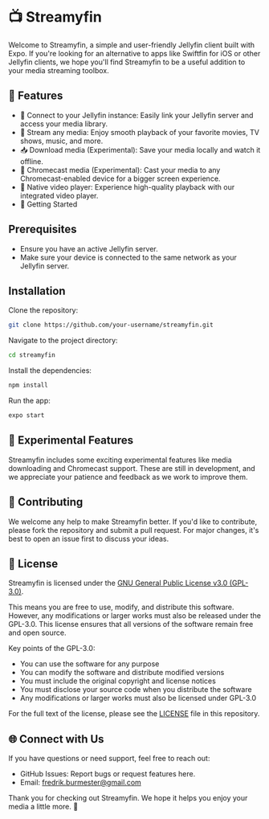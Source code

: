 # 📺 Streamyfin

Welcome to Streamyfin, a simple and user-friendly Jellyfin client built with Expo. If you're looking for an alternative to apps like Swiftfin for iOS or other Jellyfin clients, we hope you'll find Streamyfin to be a useful addition to your media streaming toolbox.

## 🌟 Features

- 🔗 Connect to your Jellyfin instance: Easily link your Jellyfin server and access your media library.
- 🎥 Stream any media: Enjoy smooth playback of your favorite movies, TV shows, music, and more.
- 📥 Download media (Experimental): Save your media locally and watch it offline.
- 📡 Chromecast media (Experimental): Cast your media to any Chromecast-enabled device for a bigger screen experience.
- 📱 Native video player: Experience high-quality playback with our integrated video player.
- 🚀 Getting Started

## Prerequisites

- Ensure you have an active Jellyfin server.
- Make sure your device is connected to the same network as your Jellyfin server.

## Installation

Clone the repository:

```bash
git clone https://github.com/your-username/streamyfin.git
```

Navigate to the project directory:

```bash
cd streamyfin
```

Install the dependencies:

```bash
npm install
```

Run the app:

```bash
expo start
```

## 🧪 Experimental Features

Streamyfin includes some exciting experimental features like media downloading and Chromecast support. These are still in development, and we appreciate your patience and feedback as we work to improve them.

## 🙌 Contributing

We welcome any help to make Streamyfin better. If you'd like to contribute, please fork the repository and submit a pull request. For major changes, it's best to open an issue first to discuss your ideas.

## 📄 License

Streamyfin is licensed under the [GNU General Public License v3.0 (GPL-3.0)](https://www.gnu.org/licenses/gpl-3.0.en.html).

This means you are free to use, modify, and distribute this software. However, any modifications or larger works must also be released under the GPL-3.0. This license ensures that all versions of the software remain free and open source.

Key points of the GPL-3.0:

- You can use the software for any purpose
- You can modify the software and distribute modified versions
- You must include the original copyright and license notices
- You must disclose your source code when you distribute the software
- Any modifications or larger works must also be licensed under GPL-3.0

For the full text of the license, please see the [LICENSE](LICENSE.txt) file in this repository.

## 🌐 Connect with Us

If you have questions or need support, feel free to reach out:

- GitHub Issues: Report bugs or request features here.
- Email: fredrik.burmester@gmail.com

Thank you for checking out Streamyfin. We hope it helps you enjoy your media a little more. 🎉
